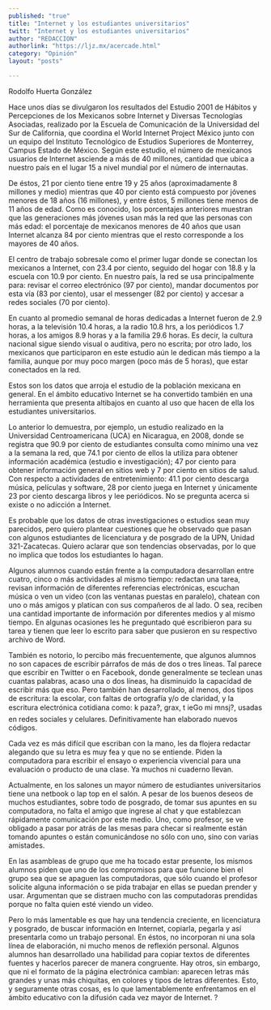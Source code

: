 ```yaml
---
published: "true"
title: "Internet y los estudiantes universitarios"
twitt: "Internet y los estudiantes universitarios"
author: "REDACCION"
authorlink: "https://ljz.mx/acercade.html"
category: "Opinión"
layout: "posts"

---
```



  Rodolfo Huerta González



Hace unos días se divulgaron los resultados del Estudio 2001 de Hábitos y Percepciones de los Mexicanos sobre Internet y Diversas Tecnologías Asociadas, realizado por la Escuela de Comunicación de la Universidad del Sur de California, que coordina el World Internet Project México junto con un equipo del Instituto Tecnológico de Estudios Superiores de Monterrey, Campus Estado de México. Según este estudio, el número de mexicanos usuarios de Internet asciende a más de 40 millones, cantidad que ubica a nuestro país en el lugar 15 a nivel mundial por el número de internautas.  

  De éstos, 21 por ciento tiene entre 19 y 25 años (aproximadamente 8 millones y medio) mientras que 40 por ciento está compuesto por jóvenes menores de 18 años (16 millones), y entre éstos, 5 millones tiene menos de 11 años de edad. Como es conocido, los porcentajes anteriores muestran que las generaciones más jóvenes usan más la red que las personas con más edad: el porcentaje de mexicanos menores de 40 años que usan Internet alcanza 84 por ciento mientras que el resto corresponde a los mayores de 40 años.



  El centro de trabajo sobresale como el primer lugar donde se conectan los mexicanos a Internet, con 23.4 por ciento, seguido del hogar con 18.8 y la escuela con 10.9 por ciento. En nuestro país, la red se usa principalmente para: revisar el correo electrónico (97 por ciento), mandar documentos por esta vía (83 por ciento), usar el messenger (82 por ciento) y accesar a redes sociales (70 por ciento).



  En cuanto al promedio semanal de horas dedicadas a Internet fueron de 2.9 horas, a la televisión 10.4 horas, a la radio 10.8 hrs, a los periódicos 1.7 horas, a los amigos 8.9 horas y a la familia 29.6 horas. Es decir, la cultura nacional sigue siendo visual o auditiva, pero no escrita; por otro lado, los mexicanos que participaron en este estudio aún le dedican más tiempo a la familia, aunque por muy poco margen (poco más de 5 horas), que estar conectados en la red.



  Estos son los datos que arroja el estudio de la población mexicana en general. En el ámbito educativo Internet se ha convertido también en una herramienta que presenta altibajos en cuanto al uso que hacen de ella los estudiantes universitarios.



  Lo anterior lo demuestra, por ejemplo, un estudio realizado en la Universidad Centroamericana (UCA) en Nicaragua, en 2008, donde se registra que 90.9 por ciento de estudiantes consulta como mínimo una vez a la semana la red, que 74.1 por ciento de ellos la utiliza para obtener información académica (estudio e investigación); 47 por ciento para obtener información general en sitios web y 7 por ciento en sitios de salud. Con respecto a actividades de entretenimiento: 41.1 por ciento descarga música, películas y software, 28 por ciento juega en Internet y únicamente 23 por ciento descarga libros y lee periódicos. No se pregunta acerca si existe o no adicción a Internet.



  Es probable que los datos de otras investigaciones o estudios sean muy parecidos, pero quiero plantear cuestiones que he observado que pasan con algunos estudiantes de licenciatura y de posgrado de la UPN, Unidad 321-Zacatecas. Quiero aclarar que son tendencias observadas, por lo que no implica que todos los estudiantes lo hagan.



  Algunos alumnos cuando están frente a la computadora desarrollan entre cuatro, cinco o más actividades al mismo tiempo: redactan una tarea, revisan información de diferentes referencias electrónicas, escuchan música o ven un video (con las ventanas puestas en paralelo), chatean con uno o más amigos y platican con sus compañeros de al lado. O sea, reciben una cantidad importante de información por diferentes medios y al mismo tiempo. En algunas ocasiones les he preguntado qué escribieron para su tarea y tienen que leer lo escrito para saber que pusieron en su respectivo archivo de Word.



  También es notorio, lo percibo más frecuentemente, que algunos alumnos no son capaces de escribir párrafos de más de dos o tres líneas. Tal parece que escribir en Twitter o en Facebook, donde generalmente se teclean unas cuantas palabras, acaso una o dos líneas, ha disminuido la capacidad de escribir más que eso. Pero también han desarrollado, al menos, dos tipos de escritura: la escolar, con faltas de ortografía y/o de claridad, y la escritura electrónica cotidiana como: k paza?, grax, t ieGo mi mnsj?, usadas en redes sociales y celulares. Definitivamente han elaborado nuevos códigos.



  Cada vez es más difícil que escriban con la mano, les da flojera redactar alegando que su letra es muy fea y que no se entiende. Piden la computadora para escribir el ensayo o experiencia vivencial para una evaluación o producto de una clase. Ya muchos ni cuaderno llevan.



  Actualmente, en los salones un mayor número de estudiantes universitarios tiene una netbook o lap top en el salón. A pesar de los buenos deseos de muchos estudiantes, sobre todo de posgrado, de tomar sus apuntes en su computadora, no falta el amigo que ingrese al chat y que establezcan rápidamente comunicación por este medio. Uno, como profesor, se ve obligado a pasar por atrás de las mesas para checar si realmente están tomando apuntes o están comunicándose no sólo con uno, sino con varias amistades.



  En las asambleas de grupo que me ha tocado estar presente, los mismos alumnos piden que uno de los compromisos para que funcione bien el grupo sea que se apaguen las computadoras, que sólo cuando el profesor solicite alguna información o se pida trabajar en ellas se puedan prender y usar. Argumentan que se distraen mucho con las computadoras prendidas porque no falta quien esté viendo un video.



  Pero lo más lamentable es que hay una tendencia creciente, en licenciatura y posgrado, de buscar información en Internet, copiarla, pegarla y así presentarla como un trabajo personal. En éstos, no incorporan ni una sola línea de elaboración, ni mucho menos de reflexión personal. Algunos alumnos han desarrollado una habilidad para copiar textos de diferentes fuentes y hacerlos parecer de manera congruente. Hay otros, sin embargo, que ni el formato de la página electrónica cambian: aparecen letras más grandes y unas más chiquitas, en colores y tipos de letras diferentes. Esto, y seguramente otras cosas, es lo que lamentablemente enfrentamos en el ámbito educativo con la difusión cada vez mayor de Internet. ?

